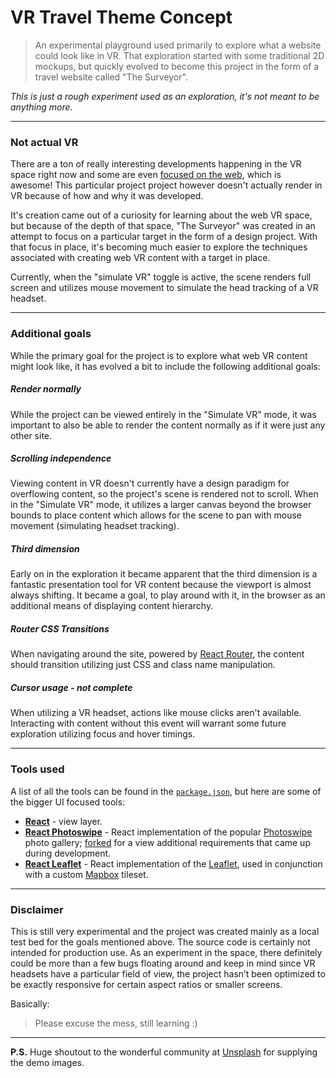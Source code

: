 # VR Travel Theme Concept

> An experimental playground used primarily to explore what a website could look like in VR. That exploration started with some traditional 2D mockups, but quickly evolved to become this project in the form of a travel website called "The Surveyor".

*This is just a rough experiment used as an exploration, it's not meant to be anything more.*

---

### Not actual VR

There are a ton of really interesting developments happening in the VR space right now and some are even [focused on the web](http://www.vrfavs.com/#WebVR), which is awesome! This particular project project however doesn't actually render in VR because of how and why it was developed.

It's creation came out of a curiosity for learning about the web VR space, but because of the depth of that space, "The Surveyor" was created in an attempt to focus on a particular target in the form of a design project. With that focus in place, it's becoming much easier to explore the techniques associated with creating web VR content with a target in place.

Currently, when the "simulate VR" toggle is active, the scene renders full screen and utilizes mouse movement to simulate the head tracking of a VR headset.

---

### Additional goals

While the primary goal for the project is to explore what web VR content might look like, it has evolved a bit to include the following additional goals:

##### Render normally
While the project can be viewed entirely in the "Simulate VR" mode, it was important to also be able to render the content normally as if it were just any other site.

##### Scrolling independence
Viewing content in VR doesn't currently have a design paradigm for overflowing content, so the project's scene is rendered not to scroll. When in the "Simulate VR" mode, it utilizes a larger canvas beyond the browser bounds to place content which allows for the scene to pan with mouse movement (simulating headset tracking).

##### Third dimension
Early on in the exploration it became apparent that the third dimension is a fantastic presentation tool for VR content because the viewport is almost always shifting. It became a goal, to play around with it, in the browser as an additional means of displaying content hierarchy.

##### Router CSS Transitions
When navigating around the site, powered by [React Router](https://github.com/reactjs/react-router), the content should transition utilizing just CSS and class name manipulation.

##### Cursor usage - *not complete*
When utilizing a VR headset, actions like mouse clicks aren't available. Interacting with content without this event will warrant some future exploration utilizing focus and hover timings.

---

### Tools used

A list of all the tools can be found in the [`package.json`](package.json), but here are some of the bigger UI focused tools:

* [**React**](https://facebook.github.io/react/) - view layer.
* [**React Photoswipe**](https://github.com/vn38minhtran/react-photoswipe) - React implementation of the popular [Photoswipe](http://photoswipe.com/) photo gallery; [forked](https://github.com/adambbecker/react-photoswipe/tree/add/gallery-item-style) for a view additional requirements that came up during development.
* [**React Leaflet**](https://github.com/PaulLeCam/react-leaflet) - React implementation of the [Leaflet](http://leafletjs.com/), used in conjunction with a custom [Mapbox](https://www.mapbox.com/) tileset.

---

### Disclaimer

This is still very experimental and the project was created mainly as a local test bed for the goals mentioned above. The source code is certainly not intended for production use. As an experiment in the space, there definitely could be more than a few bugs floating around and keep in mind since VR headsets have a particular field of view, the project hasn’t been optimized to be exactly responsive for certain aspect ratios or smaller screens.

Basically:

> Please excuse the mess, still learning :)

---

**P.S.** Huge shoutout to the wonderful community at [Unsplash](https://unsplash.com/) for supplying the demo images.
